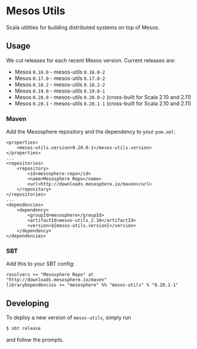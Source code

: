 # Mesos Utils

Scala utilities for building distributed systems on top of Mesos.

## Usage

We cut releases for each recent Mesos version. Current releases are:

* Mesos `0.16.0` - mesos-utils `0.16.0-2`
* Mesos `0.17.0` - mesos-utils `0.17.0-2`
* Mesos `0.18.2` - mesos-utils `0.18.2-2`
* Mesos `0.19.0` - mesos-utils `0.19.0-1`
* Mesos `0.20.0` - mesos-utils `0.20.0-2` (cross-built for Scala 2.10 and 2.11)
* Mesos `0.20.1` - mesos-utils `0.20.1-1` (cross-built for Scala 2.10 and 2.11)

### Maven

Add the Mesosphere repository and the dependency to your `pom.xml`:

    <properties>
        <mesos-utils.version>0.20.0-1</mesos-utils.version>
    </properties>
    ...
    <repositories>
        <repository>
            <id>mesosphere-repo</id>
            <name>Mesosphere Repo</name>
            <url>http://downloads.mesosphere.io/maven</url>
        </repository>
    </repositories>
    ...
    <dependencies>
        <dependency>
            <groupId>mesosphere</groupId>
            <artifactId>mesos-utils_2.10</artifactId>
            <version>${mesos-utils.version}</version>
        </dependency>
    </dependencies>

### SBT

Add this to your SBT config:

    resolvers += "Mesosphere Repo" at "http://downloads.mesosphere.io/maven"
    libraryDependencies += "mesosphere" %% "mesos-utils" % "0.20.1-1"

## Developing

To deploy a new version of `mesos-utils`, simply run

```bash
$ sbt release
```

and follow the prompts.
